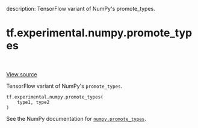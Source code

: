 description: TensorFlow variant of NumPy's promote_types.

<div itemscope itemtype="http://developers.google.com/ReferenceObject">
<meta itemprop="name" content="tf.experimental.numpy.promote_types" />
<meta itemprop="path" content="Stable" />
</div>

# tf.experimental.numpy.promote_types

<!-- Insert buttons and diff -->

<table class="tfo-notebook-buttons tfo-api nocontent" align="left">

</table>

<a target="_blank" class="external" href="/code/stable/tensorflow/python/ops/numpy_ops/np_utils.py">View source</a>



TensorFlow variant of NumPy's `promote_types`.

<pre class="devsite-click-to-copy prettyprint lang-py tfo-signature-link">
<code>tf.experimental.numpy.promote_types(
    type1, type2
)
</code></pre>



<!-- Placeholder for "Used in" -->

See the NumPy documentation for [`numpy.promote_types`](https://numpy.org/doc/1.16/reference/generated/numpy.promote_types.html).